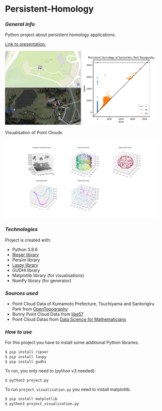 # Persistent-Homology

### _**General info**_
Python project about persistent homology applications.

[Link to presentation.](https://www.canva.com/design/DAEiC76bTFQ/sbs5Sdsk2lrd-ezDuLLSWg/view?utm_content=DAEiC76bTFQ&utm_campaign=designshare&utm_medium=link2&utm_source=sharebutton)

<img src="https://raw.githubusercontent.com/xrvth/Persistent-Homology/main/pictures/example.png" width="700"/>

Visualisation of Point Clouds

<img src="https://raw.githubusercontent.com/xrvth/Persistent-Homology/main/pictures/visualisation.png" width="700"/>
	
	
### _**Technologies**_
Project is created with:
* Python 3.8.6
* [Ripser library](https://github.com/Ripser/ripser)
* Persim library
* [Laspy library](https://pypi.org/project/laspy/)
* GUDHI library
* Matplotlib library (for visualisations)
* NumPy library (for generator)

### _**Sources used**_
* Point Cloud Data of Kumamoto Prefecture, Tsuchiyama and Santorigiru Park from [OpenTopography](https://opentopography.org/)
* Bunny Point Cloud Data from [libe57](http://www.libe57.org/data.html)
* Point Cloud Datas from [Data Science for Mathematicians](https://github.com/ds4m/topological-data-analysis/tree/master/persistent-homology/point_clouds)

### _**How to use**_
For this project you have to install some additional Python libraries.
```
$ pip install ripser
$ pip install laspy
$ pip install gudhi
```
To run, you only need to (python v3 needed):
```
$ python3 project.py
```
To run `project_visualisation.py` you need to install matplotlib.
```
$ pip install matplotlib
$ python3 project_visualisation.py
```

